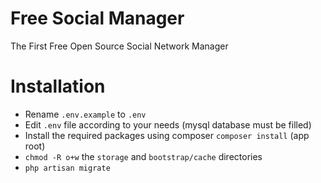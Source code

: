 # Free Social Manager

The First Free Open Source Social Network Manager

# Installation

- Rename `.env.example` to `.env`
- Edit `.env` file according to your needs (mysql database must be filled)
- Install the required packages using composer `composer install` (app root)
- `chmod -R o+w` the `storage` and `bootstrap/cache` directories
- `php artisan migrate`

